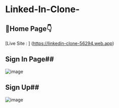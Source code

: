 ﻿# Linked-In-Clone-

## 🔗Home Page👇

[Live Site : ] (https://linkedin-clone-56294.web.app)

## Sign In Page##
![image](https://github.com/user-attachments/assets/2565bd3f-9d75-49a2-aeb2-d7b3007241d1)

## Sign Up##
![image](https://github.com/user-attachments/assets/8f83d534-a48d-4e0c-a40c-63e4eae31c55)

